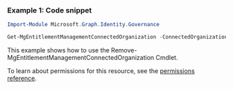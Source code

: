 ### Example 1: Code snippet

```powershellImport-Module Microsoft.Graph.Identity.Governance

Get-MgEntitlementManagementConnectedOrganization -ConnectedOrganizationId $connectedOrganizationId
```
This example shows how to use the Remove-MgEntitlementManagementConnectedOrganization Cmdlet.
To learn about permissions for this resource, see the [permissions reference](/graph/permissions-reference).

